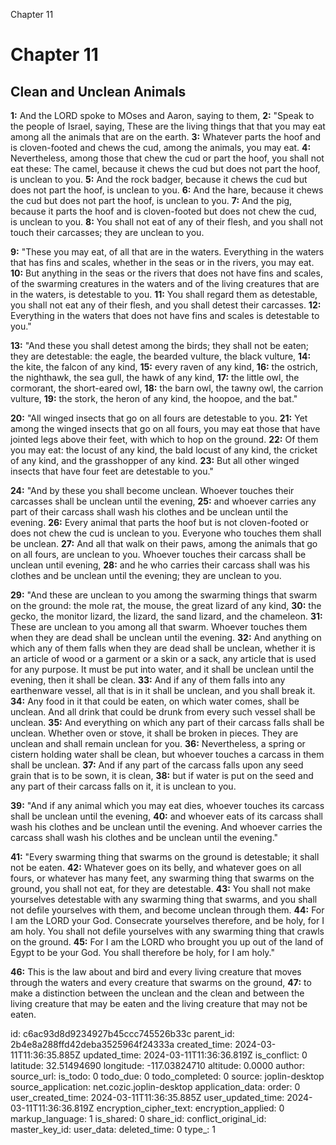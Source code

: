 Chapter 11

# Chapter 11

## Clean and Unclean Animals

**1:** And the LORD spoke to MOses and Aaron, saying to them,
**2:** "Speak to the people of Israel, saying, These are the living things that that you may eat among all the animals that are on the earth.
**3:** Whatever parts the hoof and is cloven-footed and chews the cud, among the animals, you may eat.
**4:** Nevertheless, among those that chew the cud or part the hoof, you shall not eat these: The camel, because it chews the cud but does not part the hoof, is unclean to you.
**5:** And the rock badger, because it chews the cud but does not part the hoof, is unclean to you.
**6:** And the hare, because it chews the cud but does not part the hoof, is unclean to you.
**7:** And the pig, because it parts the hoof and is cloven-footed but does not chew the cud, is unclean to you.
**8:** You shall not eat of any of their flesh, and you shall not touch their carcasses; they are unclean to you.

**9:** "These you may eat, of all that are in the waters. Everything in the waters that has fins and scales, whether in the seas or in the rivers, you may eat.
**10:** But anything in the seas or the rivers that does not have fins and scales, of the swarming creatures in the waters and of the living creatures that are in the waters, is detestable to you.
**11:** You shall regard them as detestable, you shall not eat any of their flesh, and you shall detest their carcasses.
**12:** Everything in the waters that does not have fins and scales is detestable to you."

**13:** "And these you shall detest among the birds; they shall not be eaten; they are detestable: the eagle, the bearded vulture, the black vulture,
**14:** the kite, the falcon of any kind,
**15:** every raven of any kind,
**16:** the ostrich, the nighthawk, the sea gull, the hawk of any kind,
**17:** the little owl, the cormorant, the short-eared owl,
**18:** the barn owl, the tawny owl, the carrion vulture,
**19:** the stork, the heron of any kind, the hoopoe, and the bat."

**20:** "All winged insects that go on all fours are detestable to you.
**21:** Yet among the winged insects that go on all fours, you may eat those that have jointed legs above their feet, with which to hop on the ground.
**22:** Of them you may eat: the locust of any kind, the bald locust of any kind, the cricket of any kind, and the grasshopper of any kind.
**23:** But all other winged insects that have four feet are detestable to you."

**24:** "And by these you shall become unclean. Whoever touches their carcasses shall be unclean until the evening,
**25:** and whoever carries any part of their carcass shall wash his clothes and be unclean until the evening.
**26:** Every animal that parts the hoof but is not cloven-footed or does not chew the cud is unclean to you. Everyone who touches them shall be unclean.
**27:** And all that walk on their paws, among the animals that go on all fours, are unclean to you. Whoever touches their carcass shall be unclean until evening,
**28:** and he who carries their carcass shall was his clothes and be unclean until the evening; they are unclean to you.

**29:** "And these are unclean to you among the swarming things that swarm on the ground: the mole rat, the mouse, the great lizard of any kind,
**30:** the gecko, the monitor lizard, the lizard, the sand lizard, and the chameleon.
**31:** These are unclean to you among all that swarm. Whoever touches them when they are dead shall be unclean until the evening.
**32:** And anything on which any of them falls when they are dead shall be unclean, whether it is an article of wood or a garment or a skin or a sack, any article that is used for any purpose. It must be put into water, and it shall be unclean until the evening, then it shall be clean.
**33:** And if any of them falls into any earthenware vessel, all that is in it shall be unclean, and you shall break it.
**34:** Any food in it that could be eaten, on which water comes, shall be unclean. And all drink that could be drunk from every such vessel shall be unclean.
**35:** And everything on which any part of their carcass falls shall be unclean. Whether oven or stove, it shall be broken in pieces. They are unclean and shall remain unclean for you.
**36:** Nevertheless, a spring or cistern holding water shall be clean, but whoever touches a carcass in them shall be unclean.
**37:** And if any part of the carcass falls upon any seed grain that is to be sown, it is clean,
**38:** but if water is put on the seed and any part of their carcass falls on it, it is unclean to you.

**39:** "And if any animal which you may eat dies, whoever touches its carcass shall be unclean until the evening,
**40:** and whoever eats of its carcass shall wash his clothes and be unclean until the evening. And whoever carries the carcass shall wash his clothes and be unclean until the evening."

**41:** "Every swarming thing that swarms on the ground is detestable; it shall not be eaten.
**42:** Whatever goes on its belly, and whatever goes on all fours, or whatever has many feet, any swarming thing that swarms on the ground, you shall not eat, for they are detestable.
**43:** You shall not make yourselves detestable with any swarming thing that swarms, and you shall not defile yourselves with them, and become unclean through them.
**44:** For I am the LORD your God. Consecrate yourselves therefore, and be holy, for I am holy. You shall not defile yourselves with any swarming thing that crawls on the ground.
**45:** For I am the LORD who brought you up out of the land of Egypt to be your God. You shall therefore be holy, for I am holy."

**46:** This is the law about and bird and every living creature that moves through the waters and every creature that swarms on the ground,
**47:** to make a distinction between the unclean and the clean and between the living creature that may be eaten and the living creature that may not be eaten.


id: c6ac93d8d9234927b45ccc745526b33c
parent_id: 2b4e8a288ffd42deba3525964f24333a
created_time: 2024-03-11T11:36:35.885Z
updated_time: 2024-03-11T11:36:36.819Z
is_conflict: 0
latitude: 32.51494690
longitude: -117.03824710
altitude: 0.0000
author: 
source_url: 
is_todo: 0
todo_due: 0
todo_completed: 0
source: joplin-desktop
source_application: net.cozic.joplin-desktop
application_data: 
order: 0
user_created_time: 2024-03-11T11:36:35.885Z
user_updated_time: 2024-03-11T11:36:36.819Z
encryption_cipher_text: 
encryption_applied: 0
markup_language: 1
is_shared: 0
share_id: 
conflict_original_id: 
master_key_id: 
user_data: 
deleted_time: 0
type_: 1